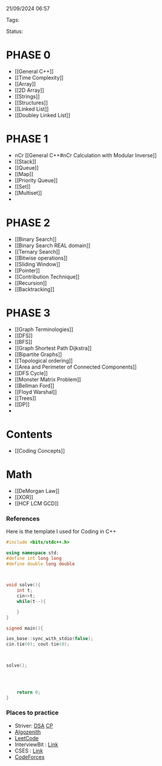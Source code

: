 21/09/2024 06:57

Tags:

Status:

# PHASE 0

* [[General C++]]
* [[Time Complexity]]
* [[Array]]
* [[2D Array]]
* [[Strings]]
* [[Structures]]
* [[Linked List]]
* [[Doubley Linked List]]

# PHASE 1

* nCr [[General C++#nCr Calculation with Modular Inverse]]
* [[Stack]]
* [[Queue]]
* [[Map]]
* [[Priority Queue]]
* [[Set]]
* [[Multiset]]
* 
# PHASE 2

* [[Binary Search]]
* [[Binary Search REAL domain]]
* [[Ternary Search]]
* [[Bitwise operations]]
* [[Sliding Window]]
* [[Pointer]]
* [[Contribution Technique]]
* [[Recursion]]
* [[Backtracking]]

# PHASE 3


* [[Graph Terminologies]]
* [[DFS]]
* [[BFS]] 
* [[Graph Shortest Path Dijkstra]]
* [[Bipartite Graphs]]
* [[Topological ordering]]
* [[Area and Perimeter of Connected Components]]
* [[DFS Cycle]]
* [[Monster Matrix Problem]]
* [[Bellman Ford]]
* [[Floyd Warshal]]
* [[Trees]]
* [[DP]]
* 

# Contents
* [[Coding Concepts]]



# Math
* [[DeMorgan Law]]
* [[XOR]]
* [[HCF LCM GCD]]


### References
Here is the template I used for Coding in C++

```cpp
#include <bits/stdc++.h>

using namespace std;  
#define int long long
#define double long double

  

void solve(){
    int t;
    cin>>t;
    while(t--){

    }
}

signed main(){

ios_base::sync_with_stdio(false);
cin.tie(0); cout.tie(0);

  

solve();

  
  

    return 0;
}
```

### Places to practice
* Striver: [DSA](https://takeuforward.org/strivers-a2z-dsa-course/strivers-a2z-dsa-course-sheet-2/) [CP](https://takeuforward.org/interview-experience/strivers-cp-sheet)
* [Algozenith](https://maang.in/)
* [LeetCode](https://leetcode.com/problemset/)
* InterviewBit : [Link](https://www.interviewbit.com/courses/programming/)
* CSES   : [Link](https://cses.fi/problemset/)
* [CodeForces](https://codeforces.com/)